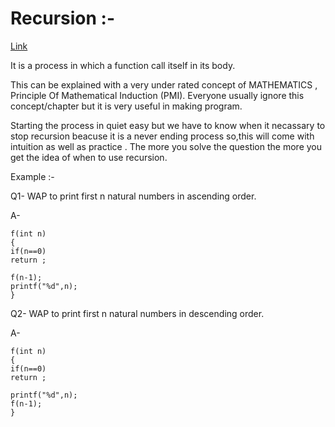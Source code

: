 # Recursion :- 

[Link](https://youtu.be/TZR6tMs4vmQ)

It is a process in which a function call itself in its body.

This can be explained with a very under rated concept of MATHEMATICS , Principle Of Mathematical Induction (PMI). Everyone usually ignore this concept/chapter but it is very useful in making program.

Starting the process in quiet easy but we have to know when it necassary to stop recursion beacuse it is a never ending process so,this will come with intuition as well as practice .
The more you solve the question the more you get the idea of when to use recursion.

Example :- 

Q1- WAP to print first n natural numbers in ascending order.

A-  

    f(int n)
    {
    if(n==0)
    return ;
    
    f(n-1);
    printf("%d",n);
    }
    

Q2- WAP to print first n natural numbers in descending order.

A-  
    
    f(int n)
    {
    if(n==0)
    return ;
    
    printf("%d",n);
    f(n-1);
    }
